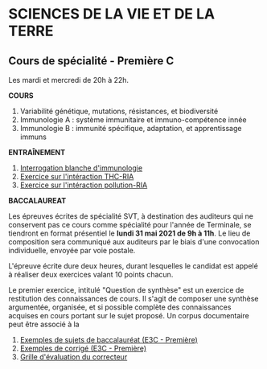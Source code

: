 # SCIENCES DE LA VIE ET DE LA TERRE

## Cours de spécialité - Première C

Les mardi et mercredi de 20h à 22h. 

**COURS**

1) Variabilité génétique, mutations, résistances, et biodiversité<br>
2) Immunologie A : système immunitaire et immuno-compétence innée<br>
3) Immunologie B : immunité spécifique, adaptation, et apprentissage immuns<br>

**ENTRAÎNEMENT**

1) [Interrogation blanche d'immunologie](/svt/1C/exo/interro.pdf)<br>
2) [Exercice sur l'intéraction THC-RIA](/svt/1C/exo/exercice_THC_RIA.pdf)<br>
3) [Exercice sur l'intéraction pollution-RIA](/svt/1C/exo/QCM_pollution_RIA.pdf)<br>

**BACCALAUREAT**

Les épreuves écrites de spécialité SVT, à destination des auditeurs qui ne conservent pas ce cours comme spécialité pour l'année de Terminale, se tiendront en format présentiel le **lundi 31 mai 2021 de 9h à 11h**. Le lieu de composition sera communiqué aux auditeurs par le biais d'une convocation individuelle, envoyée par voie postale.

L'épreuve écrite dure deux heures, durant lesquelles le candidat est appelé à réaliser deux exercices valant 10 points chacun.

Le premier exercice, intitulé "Question de synthèse" est un exercice de restitution des connaissances de cours. Il s'agit de composer une synthèse argumentée, organisée, et si possible complète des connaissances acquises en cours portant sur le sujet proposé. Un corpus documentaire peut être associé à la 

1) [Exemples de sujets de baccalauréat (E3C - Première)](/svt/1C/bac/s0.pdf)<br>
2) [Exemples de corrigé (E3C - Première)](/svt/1C/bac/s0_cor.pdf)<br>
3) [Grille d'évaluation du correcteur](/svt/1C/bac/bareme.pdf)<br>



